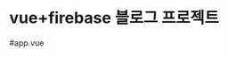 # vue+firebase 블로그 프로젝트

#app.vue
  <template>
  <!-- 상단 사이드바 -->
  <nav class="navbar navbar-expand-lg navbar-light bg-light">
    <div class="container-fluid">
      <ul class="navbar-nav me-auto mb-2 mb-lg-0" v-if="this.userName == ''">
        <li class="nav-item dropdown">
          <a class="nav-link dropdown-toggle" href="#" id="navbarDropdown" role="button" data-bs-toggle="dropdown" aria-expanded="false">
            <span class="material-icons"> account_circle </span>
          </a>
          <ul class="dropdown-menu" aria-labelledby="navbarDropdown">
            <li><a class="dropdown-item" @click="CheckUser">로그인</a></li>
            <li><hr class="dropdown-divider" /></li>
            <li><a class="dropdown-item" id="drit1" @click="signInWithGoogle(), CheckUser()">구글로그인</a></li>
          </ul>
        </li>
      </ul>
      <ul class="navbar-nav me-auto mb-2 mb-lg-0" v-else>
        <li class="nav-item dropdown">
          <a class="nav-link dropdown-toggle" href="#" id="navbarDropdown" role="button" data-bs-toggle="dropdown" aria-expanded="false">
            <span class="material-icons"> account_circle </span>
          </a>
          <ul class="dropdown-menu" aria-labelledby="navbarDropdown">
            <li>
              <a class="dropdown-item">Hello! {{ this.userName }}</a>
            </li>
            <li><hr class="dropdown-divider" /></li>
            <li><a class="dropdown-item" id="drit2" @click="signOut">로그아웃</a></li>
          </ul>
        </li>
      </ul>
      <div class="collapse navbar-collapse" id="navbarSupportedContent">
        <ul class="navbar-nav me-auto mb-2 mb-lg-0"></ul>
        <form class="d-flex">
          <input class="form-control me-2" placeholder="Search Title" v-model="searchData" />
        </form>
        <button class="btn btn-outline-success" @click="searchText">Search</button>
      </div>
    </div>
  </nav>
  <div class="jumbotron main-background" id="header">
    <!-- <img src="./assets/night.jpg" /> -->
    <h1 class="display-4">Weht's Blog</h1>
    <hr class="my-4" />
  </div>
  <SideBar />
  <router-view :fireData="fireData" :userUid="userUid"> </router-view>
  <blogFooter />
</template>

<script>
import SideBar from './components/sideBar.vue'
import blogFooter from './components/blogFooter.vue'
import { db } from './main.js'
import 'firebase/firestore'
import firebase from 'firebase/app'

export default {
  name: 'App',
  data() {
    return {
      cnt: true,
      loading: false,
      userName: '',
      fireData: [],
      searchData: '',
      userUid: '',
    }
  },
  components: {
    SideBar,
    blogFooter,
  },
  methods: {
    sideToggle() {
      var target = document.getElementById('sideBar')
      if (this.cnt == true) {
        target.style.display = 'block'
        this.cnt = false
      } else {
        target.style.display = 'none'
        this.cnt = true
      }
    },
    testFirebase() {
      db.collection('user')
        .get()
        .then((result) => {
          result.forEach((doc) => {
            console.log(doc.data())
          })
        })
    },
    signInWithGoogle() {
      var provider = new firebase.auth.GoogleAuthProvider()
      console.log(provider)
      this.loading = true
      try {
        var result = firebase.auth().signInWithPopup(provider)
        console.log(result)
      } finally {
        this.loading = false
      }
    },
    CheckUser() {
      firebase.auth().onAuthStateChanged((user) => {
        if (user) {
          localStorage.setItem('user', JSON.stringify(user))
          var saveUser = localStorage.getItem('user')
          this.userName = JSON.parse(saveUser).displayName
          this.userUid = JSON.parse(saveUser).uid
        }
      })
    },
    signOut() {
      firebase
        .auth()
        .signOut()
        .then(() => {
          alert('로그아웃되었습니다')
          this.userName = ''
        })
    },
    CheckData() {
      db.collection('post')
        .orderBy('date', 'asc')
        .get()
        .then((result) => {
          result.forEach((doc) => {
            this.fireData.push({
              title: doc.data().title,
              content: doc.data().content,
              img: doc.data().imgURL,
              date: doc.data().date,
              id: doc.id,
              storageURL: doc.data().storageURL,
              uid: this.userUid,
            })
          })
        })
    },
    searchText() {
      let data = this.fireData
      let result = data.filter((i) => new RegExp(this.searchData, 'i').test(i.title))
      console.log(result)
      this.fireData = result
    },
  },
  mounted() {
    this.CheckUser()
    this.CheckData()
  },
}
</script>

<style>
@import url('https://fonts.googleapis.com/icon?family=Material+Icons');
@import './assets/appCss.css';
</style>
